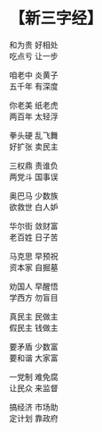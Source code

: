 # 【新三字经】

和为贵 好相处  
吃点亏 让一步

咱老中 炎黄子  
五千年 有深度

你老美 纸老虎  
两百年 太轻浮

拳头硬 乱飞舞  
好扩张 卖民主

三权鼎 责谁负  
两党斗 国事误

奥巴马 少数族  
欲救世 白人妒

华尔街 敛财富  
老百姓 日子苦

马克思 早预祝  
资本家 自掘墓

劝国人 早醒悟  
学西方 勿盲目

真民主 民做主  
假民主 钱做主

要矛盾 少数富  
要和谐 大家富

一党制 难免腐  
让民众 来监督

搞经济 市场助  
定计划 靠政府

